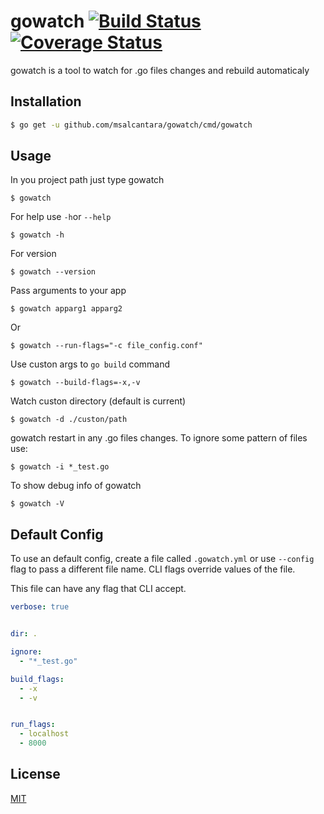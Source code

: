 # gowatch [![Build Status](https://travis-ci.org/msAlcantara/gowatch.svg?branch=master)](https://travis-ci.org/msalcantara/gowatch) [![Coverage Status](https://coveralls.io/repos/github/msAlcantara/gowatch/badge.svg?branch=master)](https://coveralls.io/github/msAlcantara/gowatch?branch=master)

gowatch is a tool to watch for .go files changes and rebuild automaticaly

## Installation

```bash
$ go get -u github.com/msalcantara/gowatch/cmd/gowatch
```

## Usage
In you project path just type gowatch

```
$ gowatch
```

For help use `-h`or `--help`

```
$ gowatch -h
```

For version

```
$ gowatch --version
```

Pass arguments to your app

```
$ gowatch apparg1 apparg2
```

Or

```
$ gowatch --run-flags="-c file_config.conf"
```

Use custon args to `go build` command

```
$ gowatch --build-flags=-x,-v
```

Watch custon directory (default is current)

```
$ gowatch -d ./custon/path
```

gowatch restart in any .go files changes. To ignore some pattern of files use:

```
$ gowatch -i *_test.go
```

To show debug info of gowatch

```
$ gowatch -V
```

## Default Config

To use an default config, create a file called `.gowatch.yml` or use `--config` flag to pass a different file name. CLI flags override values of the file.

This file can have any flag that CLI accept.

```yaml
verbose: true


dir: .

ignore:
  - "*_test.go"

build_flags:
  - -x
  - -v


run_flags:
  - localhost
  - 8000

```


## License
[MIT](https://github.com/msAlcantara/gowatch/blob/master/LICENSE)
